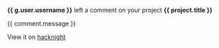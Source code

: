**{{ g.user.username }}** left a comment on your project  **{{ project.title }}**

{{ comment.message }}

View it on [hacknight]({{link}})
